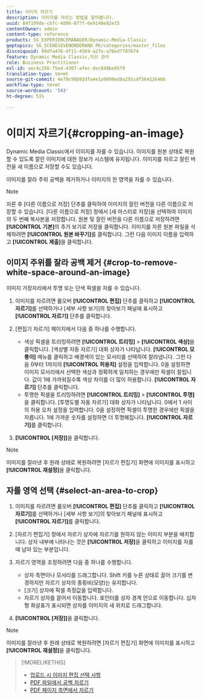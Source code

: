 ```yaml
---
title: 이미지 자르기
description: 이미지를 자르는 방법을 알아봅니다.
uuid: 84f199de-cbfc-4d06-877f-6e9148e82e15
contentOwner: admin
content-type: reference
products: SG_EXPERIENCEMANAGER/Dynamic-Media-Classic
geptopics: SG_SCENESEVENONDEMAND_PK/categories/master_files
discoiquuid: 99dfa476-4f11-4569-a27e-a76ed7787674
feature: Dynamic Media Classic,자산 관리
role: Business Practitioner
exl-id: aec4c256-f5ed-4307-afec-dec848be95f9
translation-type: tm+mt
source-git-commit: 4e79c98b92dfa4e1a9890ed8a291cdf564126466
workflow-type: tm+mt
source-wordcount: '543'
ht-degree: 51%

---
```


# 이미지 자르기{#cropping-an-image}

Dynamic Media Classic에서 이미지를 자를 수 있습니다. 이미지를 원본 상태로 복원할 수 있도록 잘린 이미지에 대한 정보가 시스템에 유지됩니다. 이미지를 자르고 잘린 버전을 새 이름으로 저장할 수도 있습니다.

이미지를 잘라 주위 공백을 제거하거나 이미지의 한 영역을 자를 수 있습니다.

>[!NOTE]
>
>자른 후 [다른 이름으로 저장] 단추를 클릭하여 이미지의 잘린 버전을 다른 이름으로 저장할 수 있습니다. [다른 이름으로 저장] 창에서 [새 마스터로 저장]을 선택하여 이미지의 두 번째 복사본을 저장합니다. 원본 및 잘린 버전을 다른 이름으로 저장하려면 **[!UICONTROL 기본]**&#x200B;의 추가 보기로 저장을 클릭합니다. 이미지를 자른 원본 파일을 삭제하려면 **[!UICONTROL 원본 바꾸기]**&#x200B;를 클릭합니다. 그런 다음 이미지 이름을 입력하고 **[!UICONTROL 제출]**&#x200B;을 클릭합니다.

## 이미지 주위를 잘라 공백 제거 {#crop-to-remove-white-space-around-an-image}

이미지 가장자리에서 투명 또는 단색 픽셀을 자를 수 있습니다.

1. 이미지를 자르려면 롤오버 **[!UICONTROL 편집]** 단추를 클릭하고 **[!UICONTROL 자르기]**&#x200B;를 선택하거나 [세부 사항 보기]의 찾아보기 패널에 표시하고 **[!UICONTROL 자르기]** 단추를 클릭합니다.
1. [편집기 자르기] 페이지에서 다음 중 하나를 수행합니다.

   * 색상 픽셀을 트리밍하려면 **[!UICONTROL 트리밍]** > **[!UICONTROL 색상]**&#x200B;을 클릭합니다. [색상별 자동 자르기] 대화 상자가 나타납니다. **[!UICONTROL 모퉁이]** 메뉴를 클릭하고 배경색이 있는 모서리를 선택하여 잘라냅니다. 그런 다음 0부터 1까지의 **[!UICONTROL 허용치]** 설정을 입력합니다. 0을 설정하면 이미지 모서리에서 선택한 색상과 정확하게 일치하는 경우에만 픽셀이 잘립니다. 값이 1에 가까워질수록 색상 차이를 더 많이 허용합니다. **[!UICONTROL 자르기]** 단추를 클릭합니다.
   * 투명한 픽셀을 트리밍하려면 **[!UICONTROL 트리밍]** > **[!UICONTROL 투명]**&#x200B;을 클릭합니다. [투명도별 자동 자르기] 대화 상자가 나타납니다. 0에서 1 사이의 허용 오차 설정을 입력합니다. 0을 설정하면 픽셀이 투명한 경우에만 픽셀을 자릅니다. 1에 가까운 숫자를 설정하면 더 투명해집니다. **[!UICONTROL 자르기]**&#x200B;를 클릭합니다.

1. **[!UICONTROL [저장]]**&#x200B;을 클릭합니다.

>[!NOTE]
>
>이미지를 잘라낸 후 원래 상태로 복원하려면 [자르기 편집기] 화면에 이미지를 표시하고 **[!UICONTROL 재설정]**&#x200B;을 클릭합니다.

## 자를 영역 선택 {#select-an-area-to-crop}

1. 이미지를 자르려면 롤오버 **[!UICONTROL 편집]** 단추를 클릭하고 **[!UICONTROL 자르기]**&#x200B;를 선택하거나 [세부 사항 보기]의 찾아보기 패널에 표시하고 **[!UICONTROL 자르기]**&#x200B;를 클릭합니다.

1. [자르기 편집기] 창에서 자르기 상자에 자르기를 원하지 않는 이미지 부분을 배치합니다. 상자 내부에 나타나는 것은 **[!UICONTROL 저장]**&#x200B;을 클릭하고 이미지를 자를 때 남아 있는 부분입니다.
1. 자르기 영역을 조정하려면 다음 중 하나를 수행합니다.

   * 상자 측면이나 모서리를 드래그합니다. Shift 키를 누른 상태로 끌어 크기를 변경하지만 자르기 상자의 종횡비(모양)는 유지합니다.
   * [크기] 상자에 픽셀 측정값을 입력합니다.
   * 자르기 상자를 끌어서 이동합니다. 포인터를 상자 경계 안으로 이동합니다. 십자형 화살표가 표시되면 상자를 이미지의 새 위치로 드래그합니다.

1. **[!UICONTROL [저장]]**&#x200B;을 클릭합니다.

>[!NOTE]
>
>이미지를 잘라낸 후 원래 상태로 복원하려면 [자르기 편집기] 화면에 이미지를 표시하고 **[!UICONTROL 재설정]**&#x200B;을 클릭합니다.

>[!MORELIKETHIS]
>
>* [업로드 시 이미지 편집 선택 사항](image-editing-options-upload.md#image-editing-options-at-upload)
>* [PDF 파일에서 공백 자르기](pdfs.md#cropping_white_space_from_a_pdf_file)
>* [PDF 페이지 측면에서 자르기](pdfs.md#cropping_from_the_sides_of_pdf_pages)

